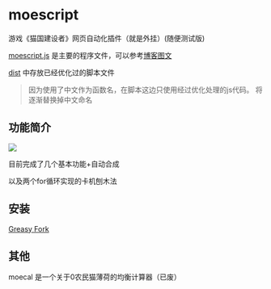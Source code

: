 # moescript
游戏《猫国建设者》网页自动化插件（就是外挂）(随便测试版)

[moescript.js](https://github.com/visnz/moescript/blob/master/moescript.js) 是主要的程序文件，可以参考[博客图文](https://visn.online/post/daily6/moejqscript/)

[dist](https://github.com/visnz/moescript/tree/master/dist) 中存放已经优化过的脚本文件

> 因为使用了中文作为函数名，在脚本这边只使用经过优化处理的js代码。
> 将逐渐替换掉中文命名

## 功能简介

![](https://visnonline.oss-cn-shenzhen.aliyuncs.com/pics/moe/icon2.png)

目前完成了几个基本功能+自动合成

以及两个for循环实现的卡机刨木法


## 安装

[Greasy Fork](https://greasyfork.org/zh-TW/scripts/388950-%E7%8C%AB%E5%9B%BD%E5%BB%BA%E8%AE%BE%E8%80%85%E7%BD%91%E9%A1%B5%E6%8F%92%E4%BB%B6-%E9%9A%8F%E4%BE%BF%E6%B5%8B%E8%AF%95%E7%89%88)

## 其他

moecal 是一个关于0农民猫薄荷的均衡计算器（已废）